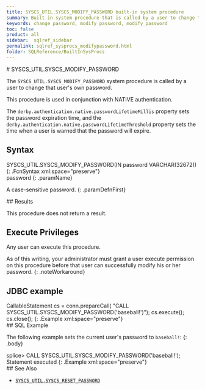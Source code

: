 ```yaml
---
title: SYSCS_UTIL.SYSCS_MODIFY_PASSWORD built-in system procedure
summary: Built-in system procedure that is called by a user to change that user's own password.
keywords: change password, modify password, modify_password
toc: false
product: all
sidebar:  sqlref_sidebar
permalink: sqlref_sysprocs_modifypassword.html
folder: SQLReference/BuiltInSysProcs
---
```

<section>
<div class="TopicContent" data-swiftype-index="true" markdown="1">
# SYSCS_UTIL.SYSCS_MODIFY_PASSWORD

The `SYSCS_UTIL.SYSCS_MODIFY_PASSWORD` system procedure is called by a
user to change that user's own password.

This procedure is used in conjunction with NATIVE authentication.

The `derby.authentication.native.passwordLifetimeMillis` property sets
the password expiration time, and the
`derby.authentication.native.passwordLifetimeThreshold` property sets
the time when a user is warned that the password will expire.

## Syntax

<div class="fcnWrapperWide" markdown="1">
    SYSCS_UTIL.SYSCS_MODIFY_PASSWORD(IN password VARCHAR(32672))
{: .FcnSyntax xml:space="preserve"}

</div>
<div class="paramList" markdown="1">
password
{: .paramName}

A case-sensitive password.
{: .paramDefnFirst}

</div>
## Results

This procedure does not return a result.

## Execute Privileges

Any user can execute this procedure.

As of this writing, your administrator must grant a user execute
permission on this procedure before that user can successfully modify
his or her password.
{: .noteWorkaround}

## JDBC example

<div class="preWrapperWide" markdown="1">
    CallableStatement cs = conn.prepareCall(
      "CALL SYSCS_UTIL.SYSCS_MODIFY_PASSWORD('baseball!')");
      cs.execute();
      cs.close();
{: .Example xml:space="preserve"}

</div>
## SQL Example

The following example sets the current user's password to `baseball!`:
{: .body}

<div class="preWrapperWide" markdown="1">
    splice> CALL SYSCS_UTIL.SYSCS_MODIFY_PASSWORD('baseball!');
    Statement executed
{: .Example xml:space="preserve"}

</div>
## See Also

* [`SYSCS_UTIL.SYSCS_RESET_PASSWORD`](sqlref_sysprocs_resetpassword.html)

</div>
</section>

